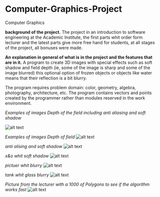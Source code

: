 # Computer-Graphics-Project
Computer Graphics

**background of the project.**
The project in an introduction to software engineering at the Academic Institute, the first parts 
whit order form lecturer and the latest parts give more free hand for students, 
at all stages of the project, all bonuses were made.

**An explanation in general of what is in the project and the features that are in it.**
A program to create 3D images with special effects such as soft shadow and field depth
(ie, some of the image is sharp and some of the image blurred) 
this optional option of frozen objects or objects like water means that their reflection is a bit blurry.


The program requires problem domain: color, geometry, algebra, photography, architecture, etc.
The program contains vectors and points created by the programmer rather than modules reserved in the work environment.

 *Examples of images  Depth of the field including anti aliasing and  soft shadow*

![alt text](https://github.com/yosfhaim0/Computer-Graphics-Project/blob/master/Targil1InMiniSoftwareEngineeringProject/images/MP2%20cliyndersAndSpheres%20OnlyBlack%20softshd%26dof.png?raw=true)

 *Examples of images  Depth of field*
![alt text](https://github.com/yosfhaim0/Computer-Graphics-Project/blob/master/Targil1InMiniSoftwareEngineeringProject/images/MP2%2031%20sphere%20and%20pearl%20antiAliasing%26dof.png?raw=true)

*anti alising and soft shadow*
![alt text](https://github.com/yosfhaim0/Computer-Graphics-Project/blob/master/Targil1InMiniSoftwareEngineeringProject/images/MP2%20cliyndersAndSpheres%20antiAliasing.png?raw=true)

*x&o whit soft shadow*
![alt text](https://github.com/yosfhaim0/Computer-Graphics-Project/blob/master/Targil1InMiniSoftwareEngineeringProject/images/MP2%20picturForZoomBackground%20softshad.png?raw=true)

*pictuer whit blurry*
![alt text](https://github.com/yosfhaim0/Computer-Graphics-Project/blob/master/Targil1InMiniSoftwareEngineeringProject/images/MP2%20spheras.png?raw=true)

*tank whit glass blurry*
![alt text](https://github.com/yosfhaim0/Computer-Graphics-Project/blob/master/Targil1InMiniSoftwareEngineeringProject/images/Syria%20tank%20position%20whit%20blurry.png?raw=true)


*Picture from the lecturer with a 1000 of Polygons to see if the algorithm works fast*
![alt text](https://github.com/yosfhaim0/Computer-Graphics-Project/blob/master/Targil1InMiniSoftwareEngineeringProject/images/teapot.png?raw=true)
